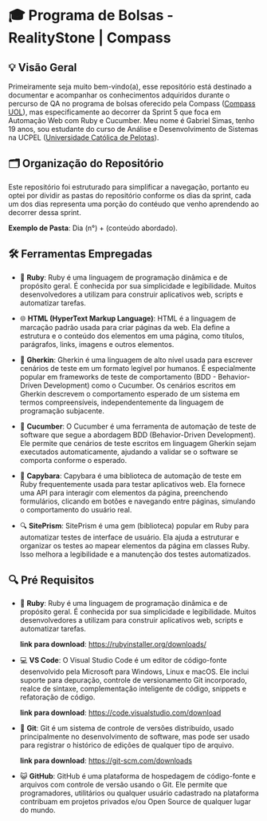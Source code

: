 # 🎓 Programa de Bolsas - RealityStone | Compass

## 💡 Visão Geral

Primeiramente seja muito bem-vindo(a), esse repositório está destinado a documentar e acompanhar os conhecimentos adquiridos durante o percurso de QA no programa de bolsas oferecido pela Compass ([Compass UOL](https://compass.uol/en/home/)), mas especificamente ao decorrer da Sprint 5 que foca em Automação Web com Ruby e Cucumber. Meu nome é Gabriel Simas, tenho 19 anos, sou estudante do curso de Análise e Desenvolvimento de Sistemas na UCPEL ([Universidade Católica de Pelotas](https://ucpel.edu.br/)).

## 🗂️ Organização do Repositório

Este repositório foi estruturado para simplificar a navegação, portanto eu optei por dividir as pastas do repositório conforme os dias da sprint, cada um dos dias representa uma porção do contéudo que venho aprendendo ao decorrer dessa sprint.

**Exemplo de Pasta**: Dia (n°) + (conteúdo abordado).

## 🛠️ Ferramentas Empregadas

- 💎 **Ruby**: Ruby é uma linguagem de programação dinâmica e de propósito geral. É conhecida por sua simplicidade e legibilidade. Muitos desenvolvedores a utilizam para construir aplicativos web, scripts e automatizar tarefas.

- 🌐 **HTML (HyperText Markup Language)**: HTML é a linguagem de marcação padrão usada para criar páginas da web. Ela define a estrutura e o conteúdo dos elementos em uma página, como títulos, parágrafos, links, imagens e outros elementos.

- 📝 **Gherkin**: Gherkin é uma linguagem de alto nível usada para escrever cenários de teste em um formato legível por humanos. É especialmente popular em frameworks de teste de comportamento (BDD - Behavior-Driven Development) como o Cucumber. Os cenários escritos em Gherkin descrevem o comportamento esperado de um sistema em termos compreensíveis, independentemente da linguagem de programação subjacente.

- 🥒 **Cucumber**: O Cucumber é uma ferramenta de automação de teste de software que segue a abordagem BDD (Behavior-Driven Development). Ele permite que cenários de teste escritos em linguagem Gherkin sejam executados automaticamente, ajudando a validar se o software se comporta conforme o esperado.

- 🦗 **Capybara**: Capybara é uma biblioteca de automação de teste em Ruby frequentemente usada para testar aplicativos web. Ela fornece uma API para interagir com elementos da página, preenchendo formulários, clicando em botões e navegando entre páginas, simulando o comportamento do usuário real.

- 🔍 **SitePrism**: SitePrism é uma gem (biblioteca) popular em Ruby para automatizar testes de interface de usuário. Ela ajuda a estruturar e organizar os testes ao mapear elementos da página em classes Ruby. Isso melhora a legibilidade e a manutenção dos testes automatizados.

## 🔍 Pré Requisitos

- 💎 **Ruby**: Ruby é uma linguagem de programação dinâmica e de propósito geral. É conhecida por sua simplicidade e legibilidade. Muitos desenvolvedores a utilizam para construir aplicativos web, scripts e automatizar tarefas.

    **link para download**: https://rubyinstaller.org/downloads/

- 💻 **VS Code**: O Visual Studio Code é um editor de código-fonte desenvolvido pela Microsoft para Windows, Linux e macOS. Ele inclui suporte para depuração, controle de versionamento Git incorporado, realce de sintaxe, complementação inteligente de código, snippets e refatoração de código.

    **link para download**: https://code.visualstudio.com/download

- 🐙 **Git**: Git é um sistema de controle de versões distribuído, usado principalmente no desenvolvimento de software, mas pode ser usado para registrar o histórico de edições de qualquer tipo de arquivo.

    **link para download**: https://git-scm.com/downloads

- 😺 **GitHub**: GitHub é uma plataforma de hospedagem de código-fonte e arquivos com controle de versão usando o Git. Ele permite que programadores, utilitários ou qualquer usuário cadastrado na plataforma contribuam em projetos privados e/ou Open Source de qualquer lugar do mundo.
